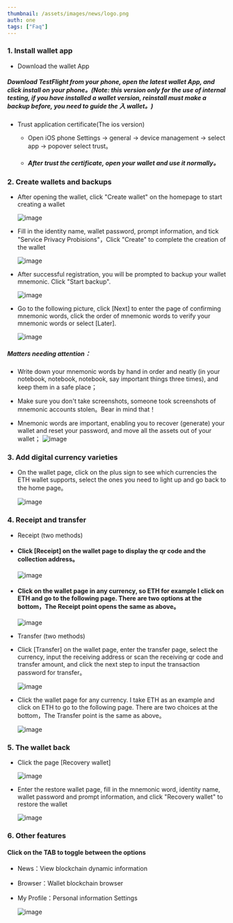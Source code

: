 ```yaml
---
thumbnail: /assets/images/news/logo.png
auth: one
tags: ["Faq"]
---
```

### 1. Install wallet app
-  Download the wallet App

##### Download TestFlight from your phone, open the latest wallet App, and click install on your phone。(Note: this version only for the use of internal testing, if you have installed a wallet version, reinstall must make a backup before, you need to guide the ⼊ wallet。)

-  Trust application certificate(The ios version)

    * Open iOS phone Settings -> general -> device management -> select app -> popover select trust。

    * ##### After trust the certificate, open your wallet and use it normally。

### 2. Create wallets and backups

 - After opening the wallet, click "Create wallet" on the homepage to start creating a wallet

    ![image](https://user-images.githubusercontent.com/52539358/61767789-f76b5c80-ae17-11e9-9bb6-f124320b26d4.png)

 - Fill in the identity name, wallet password, prompt information, and tick "Service Privacy Probisions"，Click "Create" to complete the creation of the wallet

    ![image](https://user-images.githubusercontent.com/52539358/61573853-113f3380-aae8-11e9-8590-2c27d286abd7.png)

 - After successful registration, you will be prompted to backup your wallet mnemonic. Click "Start backup".

    ![image](https://user-images.githubusercontent.com/52539358/61573858-274cf400-aae8-11e9-8298-59c89d319ecc.png)

 - Go to the following picture, click [Next] to enter the page of confirming mnemonic words, click the order of mnemonic words to verify your mnemonic words or select [Later].

    ![image](https://user-images.githubusercontent.com/52539358/61573863-38960080-aae8-11e9-8831-62d6ecc52a75.png)
    
##### Matters needing attention：

- Write down your mnemonic words by hand in order and neatly (in your notebook, notebook, notebook, say important things three times), and keep them in a safe place；

- Make sure you don't take screenshots, someone took screenshots of mnemonic accounts stolen。Bear in mind that！

- Mnemonic words are important, enabling you to recover (generate) your wallet and reset your password, and move all the assets out of your wallet；
    ![image](https://user-images.githubusercontent.com/52539358/61573865-4ba8d080-aae8-11e9-9ef4-422d668e4b64.png)

### 3. Add digital currency varieties

- On the wallet page, click on the plus sign to see which currencies the ETH wallet supports, select the ones you need to light up and go back to the home page。

    ![image](https://user-images.githubusercontent.com/52539358/61767855-1e299300-ae18-11e9-9539-b682470a5d83.png)

### 4.  Receipt and transfer

- Receipt (two methods)

* #### Click [Receipt] on the wallet page to display the qr code and the collection address。
    ![image](https://user-images.githubusercontent.com/52539358/61767867-28e42800-ae18-11e9-91f1-4d75397cac75.png)
* #### Click on the wallet page in any currency, so ETH for example I click on ETH and go to the following page. There are two options at the bottom，The Receipt point opens the same as above。
    ![image](https://user-images.githubusercontent.com/52539358/61573879-890d5e00-aae8-11e9-93e4-20e610a8549d.png)
- Transfer (two methods)

* Click [Transfer] on the wallet page, enter the transfer page, select the currency, input the receiving address or scan the receiving qr code and transfer amount, and click the next step to input the transaction password for transfer。

    ![image](https://user-images.githubusercontent.com/52539358/61573883-a17d7880-aae8-11e9-8481-9100780eaff9.png)
* Click the wallet page for any currency. I take ETH as an example and click on ETH to go to the following page. There are two choices at the bottom，The Transfer point is the same as above。

    ![image](https://user-images.githubusercontent.com/52539358/61573890-b6f2a280-aae8-11e9-8ff3-8a65c3e35ba1.png)

### 5. The wallet back

- Click the page [Recovery wallet]

    ![image](https://user-images.githubusercontent.com/52539358/61767880-326d9000-ae18-11e9-9b3b-a6b6d3ad9db8.png)
- Enter the restore wallet page, fill in the mnemonic word, identity name, wallet password and prompt information, and click "Recovery wallet" to restore the wallet

    ![image](https://user-images.githubusercontent.com/52539358/61573901-da1d5200-aae8-11e9-93fa-b38ddf7ab29a.png)

### 6.  Other features

#### Click on the TAB to toggle between the options

- News：View blockchain dynamic information

- Browser：Wallet blockchain browser

- My Profile：Personal information Settings

    ![image](https://user-images.githubusercontent.com/52539358/61768200-4c5ba280-ae19-11e9-9c55-7228384db9b2.png)
